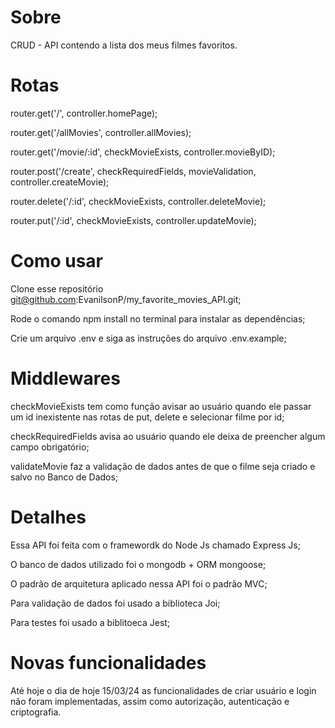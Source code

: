 # Sobre
CRUD - API contendo a lista dos meus filmes favoritos.

# Rotas
router.get('/', controller.homePage);  

router.get('/allMovies', controller.allMovies);   

router.get('/movie/:id', checkMovieExists, controller.movieByID);  

router.post('/create', checkRequiredFields, movieValidation, controller.createMovie);   

router.delete('/:id', checkMovieExists, controller.deleteMovie);  

router.put('/:id', checkMovieExists, controller.updateMovie);

# Como usar
Clone esse repositório git@github.com:EvanilsonP/my_favorite_movies_API.git;  

Rode o comando npm install no terminal para instalar as dependências;    

Crie um arquivo .env e siga as instruções do arquivo .env.example;   

# Middlewares
checkMovieExists tem como função avisar ao usuário quando ele passar um id inexistente nas rotas de put, delete e selecionar filme por id;

checkRequiredFields avisa ao usuário quando ele deixa de preencher algum campo obrigatório;  

validateMovie faz a validação de dados antes de que o filme seja criado e salvo no Banco de Dados;

# Detalhes
Essa API foi feita com o framewordk do Node Js chamado Express Js;    

O banco de dados utilizado foi o mongodb + ORM mongoose;  

O padrão de arquitetura aplicado nessa API foi o padrão MVC;  

Para validação de dados foi usado a biblioteca Joi;   

Para testes foi usado a biblitoeca Jest;

# Novas funcionalidades
Até hoje o dia de hoje 15/03/24 as funcionalidades de criar usuário e login não foram implementadas, assim como autorização, autenticação e criptografia. 

 
